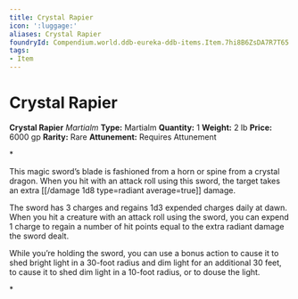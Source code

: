 ```yaml
---
title: Crystal Rapier
icon: ':luggage:'
aliases: Crystal Rapier
foundryId: Compendium.world.ddb-eureka-ddb-items.Item.7hi8B6ZsDA7R7T65
tags:
- Item
---
```


# Crystal Rapier

**Crystal Rapier**
_Martialm_
**Type:** Martialm
**Quantity:** 1
**Weight:** 2 lb
**Price:** 6000 gp
**Rarity:** Rare
**Attunement:** Requires Attunement

*<p>This magic sword’s blade is fashioned from a horn or spine from a crystal dragon. When you hit with an attack roll using this sword, the target takes an extra  [[/damage 1d8 type=radiant average=true]] damage.

The sword has 3 charges and regains 1d3 expended charges daily at dawn. When you hit a creature with an attack roll using the sword, you can expend 1 charge to regain a number of hit points equal to the extra radiant damage the sword dealt.

While you’re holding the sword, you can use a bonus action to cause it to shed bright light in a 30-foot radius and dim light for an additional 30 feet, to cause it to shed dim light in a 10-foot radius, or to douse the light.</p>*